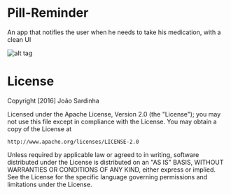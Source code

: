 # Pill-Reminder
An app that notifies the user when he needs to take his medication, with a clean UI

![alt tag](http://i.imgur.com/xd9L8fn.png)


# License

Copyright [2016] João Sardinha

Licensed under the Apache License, Version 2.0 (the "License");
you may not use this file except in compliance with the License.
You may obtain a copy of the License at

    http://www.apache.org/licenses/LICENSE-2.0

Unless required by applicable law or agreed to in writing, software
distributed under the License is distributed on an "AS IS" BASIS,
WITHOUT WARRANTIES OR CONDITIONS OF ANY KIND, either express or implied.
See the License for the specific language governing permissions and
limitations under the License.
